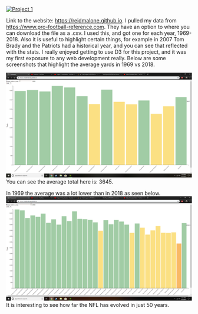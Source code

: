 [![Project 1](https://img.youtube.com/vi/HPKiqgqK9XQ/0.jpg)](https://www.youtube.com/watch?v=HPKiqgqK9XQ "Project 1")


Link to the website: https://reidmalone.github.io. I pulled my data from https://www.pro-football-reference.com. They have an option to where you can download the file as a .csv. I used this, and got one for each year, 1969-2018. Also it is useful to highlight certain things, for example in 2007 Tom Brady and the Patriots had a historical year, and you can see that reflected with the stats. I really enjoyed getting to use D3 for this project, and it was my first exposure to any web development really. Below are some screenshots that highlight the average yards in 1969 vs 2018.


![Screenshot](pic1.png)
 You can see the average total here is: 3645.

 In 1969 the average was a lot lower than in 2018 as seen below.
 ![image2](pic2.png)
 It is interesting to see how far the NFL has evolved in just 50 years.
